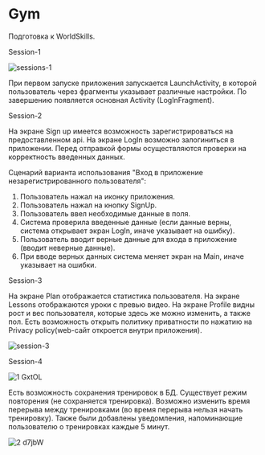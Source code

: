 # Gym

Подготовка к WorldSkills.

Session-1

![sessions-1](https://user-images.githubusercontent.com/62645670/116912692-fe1c3a00-ac61-11eb-9847-c8e7446b3596.jpg)

При первом запуске приложения запускается LaunchActivity, в которой пользователь через фрагменты указывает различные настройки. По завершению появляется основная Activity (LogInFragment).

Session-2

На экране Sign up имеется возможность зарегистрироваться на предоставленном api. На экране LogIn возможно залогиниться в приложении. Перед отправкой формы осуществляются проверки на корректность введенных данных. 

Сценарий варианта использования "Вход в приложение незарегистрированного пользователя":

1. Пользователь нажал на иконку приложения.
2. Пользователь нажал на кнопку SignUp.
3. Пользователь ввел необходимые данные в поля.
4. Система проверила введенные данные (если данные верны, система открывает экран LogIn, иначе указывает на ошибку).
5. Пользователь вводит верные данные для входа в приложение (вводит неверные данные).
6. При вводе верных данных система меняет экран на Main, иначе указывает на ошибки.

Session-3

На экране Plan отображается статистика пользователя. На экране Lessons отображаются уроки с превью видео. На экране Profile видны рост и вес пользователя, которые здесь же можно изменить, а также пол. Есть возможность открыть политику приватности по нажатию на Privacy policy(web-сайт откроется внутри приложения).

![session-3](https://user-images.githubusercontent.com/62645670/117265219-6ee37200-ae6d-11eb-88ae-e812ecd88b28.jpg)


Session-4

![1 GxtOL](https://user-images.githubusercontent.com/62645670/118368478-a368d380-b5bb-11eb-8f47-47f21f648b9c.jpg)

Есть возможность сохранения тренировок в БД. Существует режим повторения (не сохраняется тренировка). Возможно изменить время перерыва между тренировками (во время перерыва нельзя начать тренировку). Также были добавлены уведомления, напоминающие пользователю о тренировках каждые 5 минут.

![2 d7jbW](https://user-images.githubusercontent.com/62645670/118368986-18d4a400-b5bc-11eb-828a-11a8e9df42c5.jpg)
